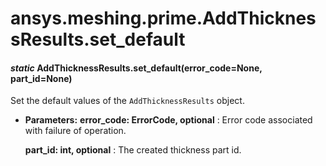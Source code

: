 <a id="ansys-meshing-prime-addthicknessresults-set-default"></a>

# ansys.meshing.prime.AddThicknessResults.set_default

<a id="ansys.meshing.prime.AddThicknessResults.set_default"></a>

#### *static* AddThicknessResults.set_default(error_code=None, part_id=None)

Set the default values of the `AddThicknessResults` object.

* **Parameters:**
  **error_code: ErrorCode, optional**
  : Error code associated with failure of operation.

  **part_id: int, optional**
  : The created thickness part id.

<!-- !! processed by numpydoc !! -->
